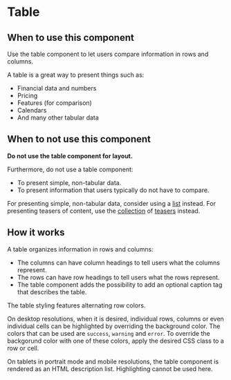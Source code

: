 # Table

## When to use this component

Use the table component to let users compare information in rows and columns.

A table is a great way to present things such as:
* Financial data and numbers
* Pricing
* Features (for comparison)
* Calendars
* And many other tabular data

## When to not use this component

**Do not use the table component for layout.**

Furthermore, do not use a table component:
* To present simple, non-tabular data.
* To present information that users typically do not have to compare.

For presenting simple, non-tabular data, consider using a <a href="{{path './list.html'}}">list</a> instead. For presenting teasers of content, use the <a href="{{path './collection.html'}}">collection</a> of <a href="{{path './teaser.html'}}">teasers</a> instead.

## How it works

A table organizes information in rows and columns:

* The columns can have column headings to tell users what the columns represent.
* The rows can have row headings to tell users what the rows represent.
* The table component adds the possibility to add an optional caption tag that describes the table.

The table styling features alternating row colors.

On desktop resolutions, when it is desired, individual rows, columns or even individual cells can be highlighted by overriding the background color. The colors that can be used are `success`, `warning` and `error`. To override the backgorund color with one of these colors, apply the desired CSS class to a row or cell.

On tablets in portrait mode and mobile resolutions, the table component is rendered as an HTML description list. Highlighting cannot be used here.
